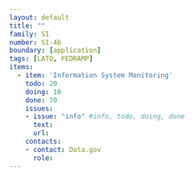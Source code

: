 ```yaml
---
layout: default
title: ""
family: SI
number: SI-4b
boundary: [application]
tags: [LATO, FEDRAMP]
items:
  - item: 'Information System Monitoring'
    todo: 20
    doing: 10
    done: 70   
    issues:
    - issue: "info" #info, todo, doing, done
      text:
      url:
    contacts:
    - contact: Data.gov
      role:
---
```

